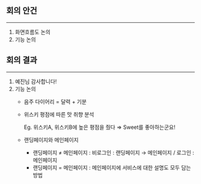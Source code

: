 ## 회의 안건

---

1. 화면흐름도 논의
2. 기능 논의

## 회의 결과

---

1. 예진님 감사합니다!
2. 기능 논의
    - 음주 다이어리 = 달력 + 기분
    - 위스키 평점에 따른 맛 취향 분석

      Eg. 위스키A, 위스키B에 높은 평점을 줬다  ⇒  Sweet를 좋아하는군요!

    - 랜딩페이지와 메인페이지
        - 랜딩페이지 ≠ 메인페이지 : 비로그인 : 랜딩페이지 → 메인페이지 / 로그인 : 메인페이지
        - 랜딩페이지 = 메인페이지 : 메인페이지에 서비스에 대한 설명도 모두 담는 방법